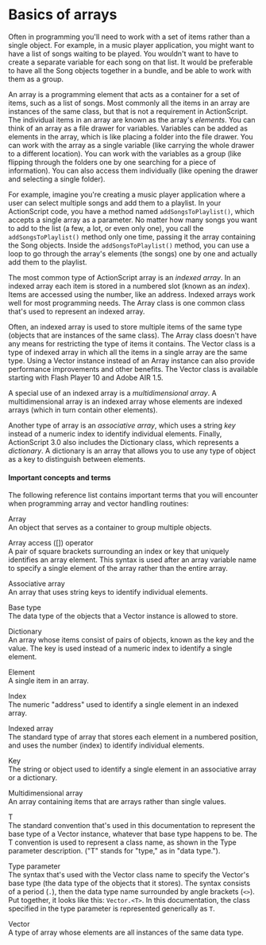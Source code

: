 # Basics of arrays

<div>

Often in programming you'll need to work with a set of items rather than a
single object. For example, in a music player application, you might want to
have a list of songs waiting to be played. You wouldn't want to have to create a
separate variable for each song on that list. It would be preferable to have all
the Song objects together in a bundle, and be able to work with them as a group.

An array is a programming element that acts as a container for a set of items,
such as a list of songs. Most commonly all the items in an array are instances
of the same class, but that is not a requirement in ActionScript. The individual
items in an array are known as the array's _elements_. You can think of an array
as a file drawer for variables. Variables can be added as elements in the array,
which is like placing a folder into the file drawer. You can work with the array
as a single variable (like carrying the whole drawer to a different location).
You can work with the variables as a group (like flipping through the folders
one by one searching for a piece of information). You can also access them
individually (like opening the drawer and selecting a single folder).

For example, imagine you're creating a music player application where a user can
select multiple songs and add them to a playlist. In your ActionScript code, you
have a method named `addSongsToPlaylist()`, which accepts a single array as a
parameter. No matter how many songs you want to add to the list (a few, a lot,
or even only one), you call the `addSongsToPlaylist()` method only one time,
passing it the array containing the Song objects. Inside the
`addSongsToPlaylist()` method, you can use a loop to go through the array's
elements (the songs) one by one and actually add them to the playlist.

The most common type of ActionScript array is an _indexed array_. In an indexed
array each item is stored in a numbered slot (known as an _index_). Items are
accessed using the number, like an address. Indexed arrays work well for most
programming needs. The Array class is one common class that's used to represent
an indexed array.

Often, an indexed array is used to store multiple items of the same type
(objects that are instances of the same class). The Array class doesn't have any
means for restricting the type of items it contains. The Vector class is a type
of indexed array in which all the items in a single array are the same type.
Using a Vector instance instead of an Array instance can also provide
performance improvements and other benefits. The Vector class is available
starting with Flash Player 10 and Adobe AIR 1.5.

A special use of an indexed array is a _multidimensional array_. A
multidimensional array is an indexed array whose elements are indexed arrays
(which in turn contain other elements).

Another type of array is an _associative array_, which uses a string _key_
instead of a numeric index to identify individual elements. Finally,
ActionScript 3.0 also includes the Dictionary class, which represents a
_dictionary_. A dictionary is an array that allows you to use any type of object
as a key to distinguish between elements.

<div>

#### Important concepts and terms

The following reference list contains important terms that you will encounter
when programming array and vector handling routines:

Array  
An object that serves as a container to group multiple objects.

Array access (\[\]) operator  
A pair of square brackets surrounding an index or key that uniquely identifies
an array element. This syntax is used after an array variable name to specify a
single element of the array rather than the entire array.

Associative array  
An array that uses string keys to identify individual elements.

Base type  
The data type of the objects that a Vector instance is allowed to store.

Dictionary  
An array whose items consist of pairs of objects, known as the key and the
value. The key is used instead of a numeric index to identify a single element.

Element  
A single item in an array.

Index  
The numeric "address" used to identify a single element in an indexed array.

Indexed array  
The standard type of array that stores each element in a numbered position, and
uses the number (index) to identify individual elements.

Key  
The string or object used to identify a single element in an associative array
or a dictionary.

Multidimensional array  
An array containing items that are arrays rather than single values.

T  
The standard convention that's used in this documentation to represent the base
type of a Vector instance, whatever that base type happens to be. The T
convention is used to represent a class name, as shown in the Type parameter
description. ("T" stands for "type," as in "data type.").

Type parameter  
The syntax that's used with the Vector class name to specify the Vector's base
type (the data type of the objects that it stores). The syntax consists of a
period (`.`), then the data type name surrounded by angle brackets (`<>`). Put
together, it looks like this: `Vector.<T>`. In this documentation, the class
specified in the type parameter is represented generically as `T`.

Vector  
A type of array whose elements are all instances of the same data type.

</div>

</div>
